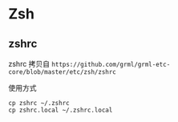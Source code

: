 # Zsh

## zshrc

zshrc 拷贝自 `https://github.com/grml/grml-etc-core/blob/master/etc/zsh/zshrc`

使用方式

    cp zshrc ~/.zshrc
    cp zshrc.local ~/.zshrc.local

